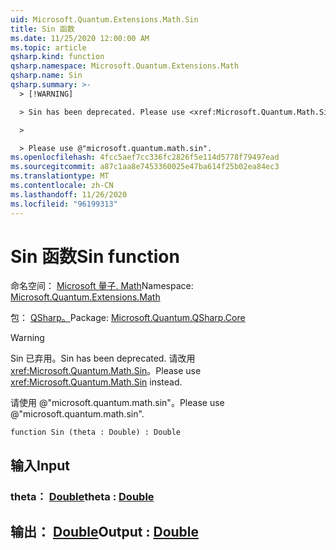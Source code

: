 ```yaml
---
uid: Microsoft.Quantum.Extensions.Math.Sin
title: Sin 函数
ms.date: 11/25/2020 12:00:00 AM
ms.topic: article
qsharp.kind: function
qsharp.namespace: Microsoft.Quantum.Extensions.Math
qsharp.name: Sin
qsharp.summary: >-
  > [!WARNING]

  > Sin has been deprecated. Please use <xref:Microsoft.Quantum.Math.Sin> instead.

  >

  > Please use @"microsoft.quantum.math.sin".
ms.openlocfilehash: 4fcc5aef7cc336fc2826f5e114d5778f79497ead
ms.sourcegitcommit: a87c1aa8e7453360025e47ba614f25b02ea84ec3
ms.translationtype: MT
ms.contentlocale: zh-CN
ms.lasthandoff: 11/26/2020
ms.locfileid: "96199313"
---
```

# <a name="sin-function"></a><span data-ttu-id="956bb-102">Sin 函数</span><span class="sxs-lookup"><span data-stu-id="956bb-102">Sin function</span></span>

<span data-ttu-id="956bb-103">命名空间： [Microsoft 量子. Math](xref:Microsoft.Quantum.Extensions.Math)</span><span class="sxs-lookup"><span data-stu-id="956bb-103">Namespace: [Microsoft.Quantum.Extensions.Math](xref:Microsoft.Quantum.Extensions.Math)</span></span>

<span data-ttu-id="956bb-104">包： [QSharp。](https://nuget.org/packages/Microsoft.Quantum.QSharp.Core)</span><span class="sxs-lookup"><span data-stu-id="956bb-104">Package: [Microsoft.Quantum.QSharp.Core](https://nuget.org/packages/Microsoft.Quantum.QSharp.Core)</span></span>


> [!WARNING]
> <span data-ttu-id="956bb-105">Sin 已弃用。</span><span class="sxs-lookup"><span data-stu-id="956bb-105">Sin has been deprecated.</span></span> <span data-ttu-id="956bb-106">请改用 <xref:Microsoft.Quantum.Math.Sin>。</span><span class="sxs-lookup"><span data-stu-id="956bb-106">Please use <xref:Microsoft.Quantum.Math.Sin> instead.</span></span>
>
> <span data-ttu-id="956bb-107">请使用 @"microsoft.quantum.math.sin"。</span><span class="sxs-lookup"><span data-stu-id="956bb-107">Please use @"microsoft.quantum.math.sin".</span></span>



```qsharp
function Sin (theta : Double) : Double
```


## <a name="input"></a><span data-ttu-id="956bb-108">输入</span><span class="sxs-lookup"><span data-stu-id="956bb-108">Input</span></span>

### <a name="theta--double"></a><span data-ttu-id="956bb-109">theta： [Double](xref:microsoft.quantum.lang-ref.double)</span><span class="sxs-lookup"><span data-stu-id="956bb-109">theta : [Double](xref:microsoft.quantum.lang-ref.double)</span></span>





## <a name="output--double"></a><span data-ttu-id="956bb-110">输出： [Double](xref:microsoft.quantum.lang-ref.double)</span><span class="sxs-lookup"><span data-stu-id="956bb-110">Output : [Double](xref:microsoft.quantum.lang-ref.double)</span></span>

